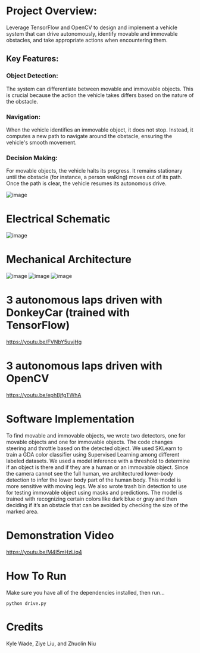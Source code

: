 # Project Overview:
Leverage TensorFlow and OpenCV to design and implement a vehicle system that can drive autonomously, identify movable and immovable obstacles, and take appropriate actions when encountering them.

## Key Features:
### Object Detection:
The system can differentiate between movable and immovable objects. This is crucial because the action the vehicle takes differs based on the nature of the obstacle.
### Navigation:
When the vehicle identifies an immovable object, it does not stop. Instead, it computes a new path to navigate around the obstacle, ensuring the vehicle's smooth movement.
### Decision Making:
For movable objects, the vehicle halts its progress. It remains stationary until the obstacle (for instance, a person walking) moves out of its path. Once the path is clear, the vehicle resumes its autonomous drive.

![image](https://user-images.githubusercontent.com/59634395/207244675-022f54e1-1556-47b2-bb5b-98217dabb3b0.png)

# Electrical Schematic

![image](https://user-images.githubusercontent.com/59634395/207242946-bb10e014-676c-411b-b30b-95ce3fc1ac43.png)

# Mechanical Architecture

![image](https://user-images.githubusercontent.com/59634395/207244818-06fce14b-50aa-4358-9635-0933b3fe7b17.png)
![image](https://user-images.githubusercontent.com/59634395/207244869-3c7f0ef0-7008-4579-9187-efbad4ac7f68.png)
![image](https://user-images.githubusercontent.com/59634395/207244952-d64b235d-5281-41d7-9483-23dca541e885.png)

# 3 autonomous laps driven with DonkeyCar (trained with TensorFlow)

https://youtu.be/FVNbY5uvjHg

# 3 autonomous laps driven with OpenCV

https://youtu.be/ephBjfgTWhA

# Software Implementation

To find movable and immovable objects, we wrote two detectors, one for movable objects and one for immovable objects. The code changes steering and throttle based on the detected object. We used SKLearn to train a GDA color classifier using Supervised Learning among different labeled datasets. We used a model inference with a threshold to determine if an object is there and if they are a human or an immovable object. Since the camera cannot see the full human, we architectured lower-body detection to infer the lower body part of the human body. This model is more sensitive with moving legs. We also wrote trash bin detection to use for testing immovable object using masks and predictions. The model is trained with recognizing certain colors like dark blue or gray and then deciding if it’s an obstacle that can be avoided by checking the size of the marked area.

# Demonstration Video

https://youtu.be/M4I5mHzLiq4

# How To Run

Make sure you have all of the dependencies installed, then run...

`python drive.py`

# Credits

Kyle Wade, Ziye Liu, and Zhuolin Niu
